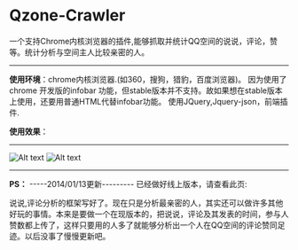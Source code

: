 Qzone-Crawler
=============

一个支持Chrome内核浏览器的插件,能够抓取并统计QQ空间的说说，评论，赞等。统计分析与空间主人比较亲密的人。

---------------------------------------------

**使用环境**：chrome内核浏览器.(如360，搜狗，猎豹，百度浏览器)。
因为使用了chrome 开发版的infobar 功能，但stable版本并不支持。故如果想在stable版本上使用，还要用普通HTML代替infobar功能。
使用JQuery,Jquery-json，前端插件.

**使用效果**：

-----------------------------------------
![Alt text](http://ncwugirl.qiniudn.com/qzone-crawl1.png)
![Alt text](http://ncwugirl.qiniudn.com/qzone-crawl2.png)


------------------------------------------
**PS：**
-----2014/01/13更新---------
已经做好线上版本，请查看此页:

说说,评论分析的框架写好了。现在只是分析最亲密的人，其实还可以做许多其他好玩的事情。本来是要做一个在现版本的，把说说，评论及其发表的时间，参与人赞数都上传了，这样只要用的人多了就能够分析出一个人在QQ空间的评论赞同足迹。以后没事了慢慢更新吧。
